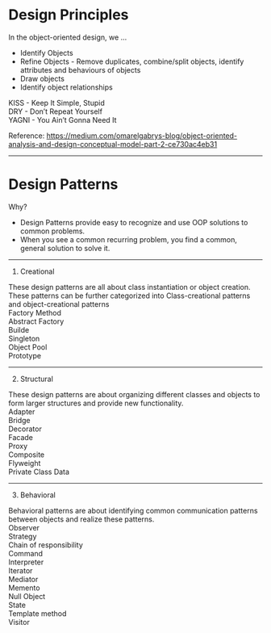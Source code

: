 Design Principles 
================

In the object-oriented design, we …
- Identify Objects
- Refine Objects - Remove duplicates, combine/split objects, identify attributes and behaviours of objects
- Draw objects
- Identify object relationships
 
 
KISS - Keep It Simple, Stupid<br />
DRY - Don’t Repeat Yourself<br />
YAGNI - You Ain’t Gonna Need It<br />

Reference: https://medium.com/omarelgabrys-blog/object-oriented-analysis-and-design-conceptual-model-part-2-ce730ac4eb31

---------------------------------------------------------------------------------------------------------------------------------------------------------------------------------------------------

Design Patterns
===============

Why?
- Design Patterns provide easy to recognize and use OOP solutions to common problems. 
- When you see a common recurring problem, you find a common, general solution to solve it.

-------------

1) Creational

These design patterns are all about class instantiation or object creation. These patterns can be further categorized into Class-creational patterns and object-creational patterns <br />
Factory Method <br />
Abstract Factory <br />
Builde <br />
Singleton <br />
Object Pool <br />
Prototype <br />

-------------

2) Structural

These design patterns are about organizing different classes and objects to form larger structures and provide new functionality.  <br />
Adapter  <br />
Bridge  <br />
Decorator  <br />
Facade  <br />
Proxy  <br />
Composite  <br />
Flyweight  <br />
Private Class Data <br />

-------------

3) Behavioral

Behavioral patterns are about identifying common communication patterns between objects and realize these patterns.<br />
Observer <br />
Strategy <br />
Chain of responsibility <br />
Command <br />
Interpreter <br />
Iterator <br />
Mediator <br />
Memento <br />
Null Object <br />
State <br />
Template method <br />
Visitor <br />
